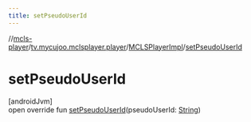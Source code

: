 ```yaml
---
title: setPseudoUserId
---
```

//[mcls-player](../../../index.html)/[tv.mycujoo.mclsplayer.player](../index.html)/[MCLSPlayerImpl](index.html)/[setPseudoUserId](set-pseudo-user-id.html)



# setPseudoUserId



[androidJvm]\
open override fun [setPseudoUserId](set-pseudo-user-id.html)(pseudoUserId: [String](https://kotlinlang.org/api/latest/jvm/stdlib/kotlin/-string/index.html))




